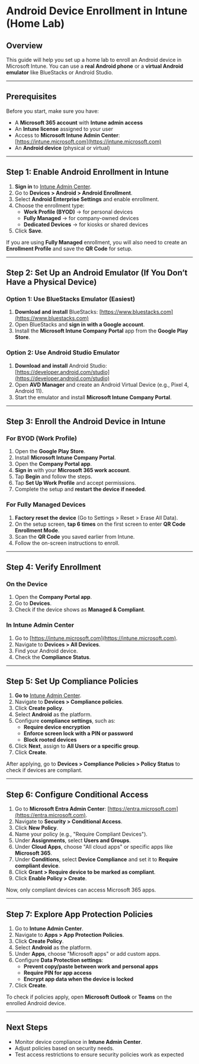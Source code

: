 # Android Device Enrollment in Intune (Home Lab)

## Overview
This guide will help you set up a home lab to enroll an Android device in Microsoft Intune. You can use a **real Android phone** or a **virtual Android emulator** like BlueStacks or Android Studio.

---

## Prerequisites

Before you start, make sure you have:

- A **Microsoft 365 account** with **Intune admin access**
- An **Intune license** assigned to your user
- Access to **Microsoft Intune Admin Center**: [https://intune.microsoft.com](https://intune.microsoft.com)
- An **Android device** (physical or virtual)

---

## Step 1: Enable Android Enrollment in Intune

1. **Sign in** to [Intune Admin Center](https://intune.microsoft.com).
2. Go to **Devices > Android > Android Enrollment**.
3. Select **Android Enterprise Settings** and enable enrollment.
4. Choose the enrollment type:
   - **Work Profile (BYOD)** → for personal devices
   - **Fully Managed** → for company-owned devices
   - **Dedicated Devices** → for kiosks or shared devices
5. Click **Save**.

If you are using **Fully Managed** enrollment, you will also need to create an **Enrollment Profile** and save the **QR Code** for setup.

---

## Step 2: Set Up an Android Emulator (If You Don’t Have a Physical Device)

### Option 1: Use BlueStacks Emulator (Easiest)
1. **Download and install** BlueStacks: [https://www.bluestacks.com](https://www.bluestacks.com)
2. Open BlueStacks and **sign in with a Google account**.
3. Install the **Microsoft Intune Company Portal** app from the **Google Play Store**.

### Option 2: Use Android Studio Emulator
1. **Download and install** Android Studio: [https://developer.android.com/studio](https://developer.android.com/studio)
2. Open **AVD Manager** and create an Android Virtual Device (e.g., Pixel 4, Android 11).
3. Start the emulator and install **Microsoft Intune Company Portal**.

---

## Step 3: Enroll the Android Device in Intune

### **For BYOD (Work Profile)**
1. Open the **Google Play Store**.
2. Install **Microsoft Intune Company Portal**.
3. Open the **Company Portal app**.
4. **Sign in** with your **Microsoft 365 work account**.
5. Tap **Begin** and follow the steps.
6. Tap **Set Up Work Profile** and accept permissions.
7. Complete the setup and **restart the device if needed**.

### **For Fully Managed Devices**
1. **Factory reset the device** (Go to Settings > Reset > Erase All Data).
2. On the setup screen, **tap 6 times** on the first screen to enter **QR Code Enrollment Mode**.
3. Scan the **QR Code** you saved earlier from Intune.
4. Follow the on-screen instructions to enroll.

---

## Step 4: Verify Enrollment

### **On the Device**
1. Open the **Company Portal app**.
2. Go to **Devices**.
3. Check if the device shows as **Managed & Compliant**.

### **In Intune Admin Center**
1. Go to [https://intune.microsoft.com](https://intune.microsoft.com).
2. Navigate to **Devices > All Devices**.
3. Find your Android device.
4. Check the **Compliance Status**.

---

## Step 5: Set Up Compliance Policies

1. **Go to** [Intune Admin Center](https://intune.microsoft.com).
2. Navigate to **Devices > Compliance policies**.
3. Click **Create policy**.
4. Select **Android** as the platform.
5. Configure **compliance settings**, such as:
   - **Require device encryption**
   - **Enforce screen lock with a PIN or password**
   - **Block rooted devices**
6. Click **Next**, assign to **All Users or a specific group**.
7. Click **Create**.

After applying, go to **Devices > Compliance Policies > Policy Status** to check if devices are compliant.

---

## Step 6: Configure Conditional Access

1. Go to **Microsoft Entra Admin Center**: [https://entra.microsoft.com](https://entra.microsoft.com).
2. Navigate to **Security > Conditional Access**.
3. Click **New Policy**.
4. Name your policy (e.g., "Require Compliant Devices").
5. Under **Assignments**, select **Users and Groups**.
6. Under **Cloud Apps**, choose "All cloud apps" or specific apps like **Microsoft 365**.
7. Under **Conditions**, select **Device Compliance** and set it to **Require compliant device**.
8. Click **Grant > Require device to be marked as compliant**.
9. Click **Enable Policy > Create**.

Now, only compliant devices can access Microsoft 365 apps.

---

## Step 7: Explore App Protection Policies

1. Go to **Intune Admin Center**.
2. Navigate to **Apps > App Protection Policies**.
3. Click **Create Policy**.
4. Select **Android** as the platform.
5. Under **Apps**, choose "Microsoft apps" or add custom apps.
6. Configure **Data Protection settings**:
   - **Prevent copy/paste between work and personal apps**
   - **Require PIN for app access**
   - **Encrypt app data when the device is locked**
7. Click **Create**.

To check if policies apply, open **Microsoft Outlook** or **Teams** on the enrolled Android device.

---

## Next Steps

- Monitor device compliance in **Intune Admin Center**.
- Adjust policies based on security needs.
- Test access restrictions to ensure security policies work as expected
